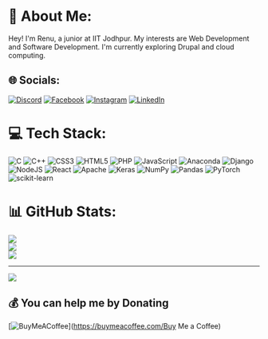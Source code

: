 # 💫 About Me:
Hey! I'm Renu, a junior at IIT Jodhpur. My interests are Web Development and Software Development. I'm currently exploring Drupal and cloud computing.


## 🌐 Socials:
[![Discord](https://img.shields.io/badge/Discord-%237289DA.svg?logo=discord&logoColor=white)](https://discord.gg/#8856) [![Facebook](https://img.shields.io/badge/Facebook-%231877F2.svg?logo=Facebook&logoColor=white)](https://www.facebook.com/profile.php?id=100074274064951) [![Instagram](https://img.shields.io/badge/Instagram-%23E4405F.svg?logo=Instagram&logoColor=white)](https://instagram.com/renusankhla0601) [![LinkedIn](https://img.shields.io/badge/LinkedIn-%230077B5.svg?logo=linkedin&logoColor=white)](https://www.linkedin.com/in/renu-sankhla-b7362122b/)
 
<!-- [![LinkedIn](https://img.shields.io/badge/LinkedIn-%230077B5.svg?logo=linkedin&logoColor=white)]([https://linkedin.com/in/Renu Sankhla](https://www.linkedin.com/in/renu-sankhla-b7362122b/))  -->

# 💻 Tech Stack:
![C](https://img.shields.io/badge/c-%2300599C.svg?style=for-the-badge&logo=c&logoColor=white) ![C++](https://img.shields.io/badge/c++-%2300599C.svg?style=for-the-badge&logo=c%2B%2B&logoColor=white) ![CSS3](https://img.shields.io/badge/css3-%231572B6.svg?style=for-the-badge&logo=css3&logoColor=white) ![HTML5](https://img.shields.io/badge/html5-%23E34F26.svg?style=for-the-badge&logo=html5&logoColor=white) ![PHP](https://img.shields.io/badge/php-%23777BB4.svg?style=for-the-badge&logo=php&logoColor=white) ![JavaScript](https://img.shields.io/badge/javascript-%23323330.svg?style=for-the-badge&logo=javascript&logoColor=%23F7DF1E) ![Anaconda](https://img.shields.io/badge/Anaconda-%2344A833.svg?style=for-the-badge&logo=anaconda&logoColor=white) ![Django](https://img.shields.io/badge/django-%23092E20.svg?style=for-the-badge&logo=django&logoColor=white) ![NodeJS](https://img.shields.io/badge/node.js-6DA55F?style=for-the-badge&logo=node.js&logoColor=white) ![React](https://img.shields.io/badge/react-%2320232a.svg?style=for-the-badge&logo=react&logoColor=%2361DAFB) ![Apache](https://img.shields.io/badge/apache-%23D42029.svg?style=for-the-badge&logo=apache&logoColor=white) ![Keras](https://img.shields.io/badge/Keras-%23D00000.svg?style=for-the-badge&logo=Keras&logoColor=white) ![NumPy](https://img.shields.io/badge/numpy-%23013243.svg?style=for-the-badge&logo=numpy&logoColor=white) ![Pandas](https://img.shields.io/badge/pandas-%23150458.svg?style=for-the-badge&logo=pandas&logoColor=white) ![PyTorch](https://img.shields.io/badge/PyTorch-%23EE4C2C.svg?style=for-the-badge&logo=PyTorch&logoColor=white) ![scikit-learn](https://img.shields.io/badge/scikit--learn-%23F7931E.svg?style=for-the-badge&logo=scikit-learn&logoColor=white)
# 📊 GitHub Stats:
![](https://github-readme-stats.vercel.app/api?username=sankhla2&theme=dark&hide_border=false&include_all_commits=false&count_private=false)<br/>
![](https://github-readme-streak-stats.herokuapp.com/?user=sankhla2&theme=dark&hide_border=false)<br/>
![](https://github-readme-stats.vercel.app/api/top-langs/?username=sankhla2&theme=dark&hide_border=false&include_all_commits=false&count_private=false&layout=compact)

---
[![](https://visitcount.itsvg.in/api?id=sankhla2&icon=0&color=0)](https://visitcount.itsvg.in)

  ## 💰 You can help me by Donating
  [![BuyMeACoffee](https://img.shields.io/badge/Buy%20Me%20a%20Coffee-ffdd00?style=for-the-badge&logo=buy-me-a-coffee&logoColor=black)](https://buymeacoffee.com/Buy Me a Coffee) 

  
<!-- Proudly created with GPRM ( https://gprm.itsvg.in ) -->
